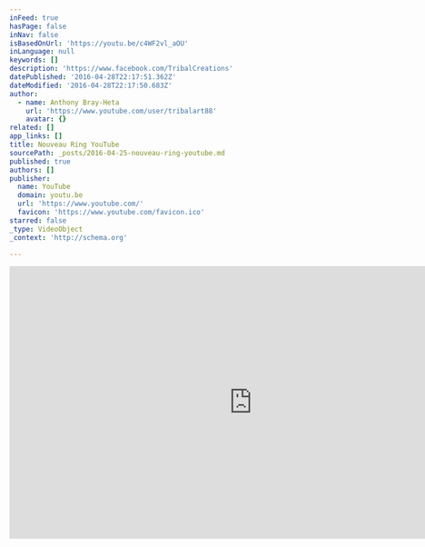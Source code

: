 ```yaml
---
inFeed: true
hasPage: false
inNav: false
isBasedOnUrl: 'https://youtu.be/c4WF2vl_aOU'
inLanguage: null
keywords: []
description: 'https://www.facebook.com/TribalCreations'
datePublished: '2016-04-28T22:17:51.362Z'
dateModified: '2016-04-28T22:17:50.683Z'
author:
  - name: Anthony Bray-Heta
    url: 'https://www.youtube.com/user/tribalart88'
    avatar: {}
related: []
app_links: []
title: Nouveau Ring YouTube
sourcePath: _posts/2016-04-25-nouveau-ring-youtube.md
published: true
authors: []
publisher:
  name: YouTube
  domain: youtu.be
  url: 'https://www.youtube.com/'
  favicon: 'https://www.youtube.com/favicon.ico'
starred: false
_type: VideoObject
_context: 'http://schema.org'

---
```

<iframe src="https://cdn.embedly.com/widgets/media.html?src=https%3A%2F%2Fwww.youtube.com%2Fembed%2Fc4WF2vl_aOU%3Ffeature%3Doembed&amp;url=https%3A%2F%2Fwww.youtube.com%2Fwatch%3Fv%3Dc4WF2vl_aOU%26feature%3Dyoutu.be&amp;image=https%3A%2F%2Fi.ytimg.com%2Fvi%2Fc4WF2vl_aOU%2Fhqdefault.jpg&amp;key=b7d04c9b404c499eba89ee7072e1c4f7&amp;type=text%2Fhtml&amp;schema=youtube" width="854" height="480" scrolling="no" frameborder="0" allowfullscreen="" style=""></iframe>